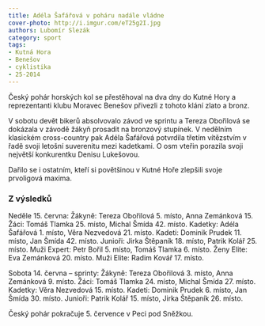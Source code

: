 ```yaml
---
title: Adéla Šafářová v poháru nadále vládne
cover-photo: http://i.imgur.com/eT25g2I.jpg
authors: Lubomír Slezák
category: sport
tags:
- Kutná Hora
- Benešov
- cyklistika
- 25-2014 
---
```


Český pohár horských kol se přestěhoval na dva dny do Kutné Hory a reprezentanti klubu Moravec Benešov přivezli z tohoto klání zlato a bronz.

V sobotu devět bikerů absolvovalo závod ve sprintu a Tereza Obořilová se dokázala v závodě žákyň prosadit na bronzový stupínek. V nedělním klasickém cross-country pak Adéla Šafářová potvrdila třetím vítězstvím v řadě svoji letošní suverenitu mezi kadetkami. O osm vteřin porazila svoji největší konkurentku Denisu Lukešovou.

Dařilo se i ostatním, kteří si povětšinou v Kutné Hoře zlepšili svoje prvoligová maxima.

### Z výsledků

Neděle 15. června: Žákyně: Tereza Obořilová 5. místo, Anna Zemánková 15. Žáci: Tomáš Tlamka 25. místo, Michal Šmída 42. místo. Kadetky: Adéla Šafářová 1. místo, Věra Nezvedová 21. místo. Kadeti: Dominik Prudek 11. místo, Jan Šmída 42. místo. Junioři: Jirka Štěpaník 18. místo, Patrik Kolář 25. místo. Muži Expert: Petr Bořil 5. místo, Tomáš Tlamka 6. místo. Ženy Elite: Eva Zemánková 20. místo. Muži Elite: Radim Kovář 17. místo.

Sobota 14. června – sprinty: Žákyně: Tereza Obořilová 3. místo, Anna Zemánková 9. místo. Žáci: Tomáš Tlamka 24. místo, Michal Šmída 27. místo. Kadetky: Věra Nezvedová 15. místo. Kadeti: Dominik Prudek 6. místo, Jan Šmída 30. místo. Junioři: Patrik Kolář 15. místo, Jirka Štěpaník 26. místo. 

Český pohár pokračuje 5. července v Peci pod Sněžkou.